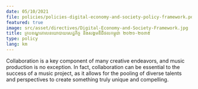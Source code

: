 ```yaml
---
date: 05/10/2021
file: policies/policies-digital-economy-and-society-policy-framework.pdf
featured: true
image: src/asset/directives/Digital-Economy-and-Society-Framework.jpg
title: ក្របខណ្ឌគោលនយោបាយសេដ្ឋកិច្ច និងសង្គមឌីជីថលកម្ពុជា ២០២១-២០៣៥
type: policy
lang: km
---
```


Collaboration is a key component of many creative endeavors, and music production is no exception. In fact, collaboration can be essential to the success of a music project, as it allows for the pooling of diverse talents and perspectives to create something truly unique and compelling.
